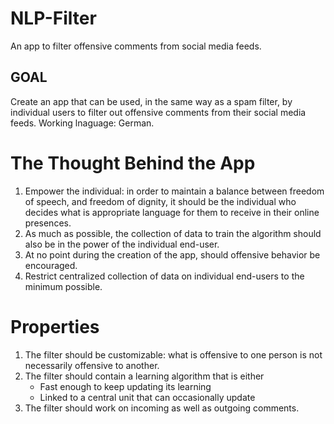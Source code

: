 # NLP-Filter

An app to filter offensive comments from social media feeds.


## GOAL
Create an app that can be used, in the same way as a spam filter, by individual users
to filter out offensive comments from their social media feeds.  Working lnaguage: German.

# The Thought Behind the App

1. Empower the individual: in order to maintain a balance between freedom of speech, and freedom of dignity,
it should be the individual who decides what is appropriate language for them to receive in their online presences.
1. As much as possible, the collection of data to train the algorithm should also be in the power of the individual end-user.
1. At no point during the creation of the app, should offensive behavior be encouraged.
1. Restrict centralized collection of data on individual end-users to the minimum possible.



# Properties

1. The filter should be customizable:  what is offensive to one person is not necessarily offensive to another.
1. The filter should contain a learning algorithm that is either
    * Fast enough to keep updating its learning
    * Linked to a central unit that can occasionally update
1. The filter should work on incoming as well as outgoing comments.

